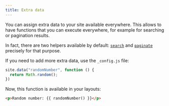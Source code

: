 ```yaml
---
title: Extra data
---
```


You can assign extra data to your site available everywhere. This allows to have functions that you can execute everywhere, for example for searching or pagination results.

In fact, there are two helpers available by default: [`search`](/creating-pages/searching) and [`paginate`](/creating-pages/pagination) precisely for that purpose.

If you need to add more extra data, use the `_config.js` file:

```js
site.data("randomNumber", function () {
  return Math.random();
})
```

Now, this function is available in your layouts:

```html
<p>Random number: {{ randomNumber() }}</p>
```
